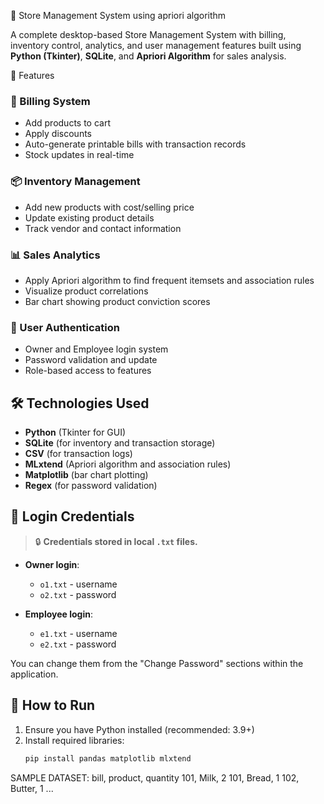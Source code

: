 🛒 Store Management System using apriori algorithm

A complete desktop-based Store Management System with billing, inventory control, analytics, and user management features built using **Python (Tkinter)**, **SQLite**, and **Apriori Algorithm** for sales analysis.

📌 Features

### 🧾 Billing System
- Add products to cart
- Apply discounts
- Auto-generate printable bills with transaction records
- Stock updates in real-time

### 📦 Inventory Management
- Add new products with cost/selling price
- Update existing product details
- Track vendor and contact information

### 📊 Sales Analytics
- Apply Apriori algorithm to find frequent itemsets and association rules
- Visualize product correlations
- Bar chart showing product conviction scores

### 👥 User Authentication
- Owner and Employee login system
- Password validation and update
- Role-based access to features


## 🛠️ Technologies Used

- **Python** (Tkinter for GUI)
- **SQLite** (for inventory and transaction storage)
- **CSV** (for transaction logs)
- **MLxtend** (Apriori algorithm and association rules)
- **Matplotlib** (bar chart plotting)
- **Regex** (for password validation)

  


## 🔐 Login Credentials

> 🔒 **Credentials stored in local `.txt` files.**

- **Owner login**:
  - `o1.txt` - username
  - `o2.txt` - password

- **Employee login**:
  - `e1.txt` - username
  - `e2.txt` - password

You can change them from the "Change Password" sections within the application.


## 🚀 How to Run

1. Ensure you have Python installed (recommended: 3.9+)
2. Install required libraries:
   ```bash
   pip install pandas matplotlib mlxtend

SAMPLE DATASET:
bill, product, quantity
101, Milk, 2
101, Bread, 1
102, Butter, 1
...


